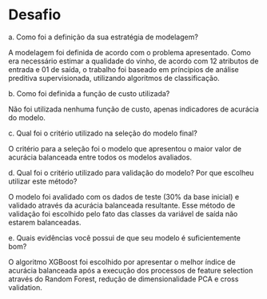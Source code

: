 # Desafio

a. Como foi a definição da sua estratégia de modelagem?

A modelagem foi definida de acordo com o problema apresentado.
Como era necessário estimar a qualidade do vinho, de acordo com 12 atributos de entrada e 01 de saída, o trabalho foi baseado em príncipios de análise preditiva supervisionada, utilizando algoritmos de classificação.



b. Como foi definida a função de custo utilizada?

Não foi utilizada nenhuma função de custo, apenas indicadores de acurácia do modelo.



c. Qual foi o critério utilizado na seleção do modelo final?

O critério para a seleção foi o modelo que apresentou o maior valor de acurácia balanceada entre todos os modelos avaliados.



d. Qual foi o critério utilizado para validação do modelo? Por que escolheu utilizar este método?

O modelo foi avalidado com os dados de teste (30% da base inicial) e validado através da acurácia balanceada resultante. 
Esse método de validação foi escolhido pelo fato das classes da variável de saída não estarem balanceadas.



e. Quais evidências você possui de que seu modelo é suficientemente bom?

O algoritmo XGBoost	foi escolhido por apresentar o melhor índice de acurácia balanceada após a execução dos processos de feature selection através do Random Forest, redução de dimensionalidade PCA e cross validation.
